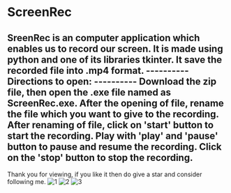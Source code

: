 # ScreenRec
SreenRec is an computer application which enables us to record our screen.
It is made using python and one of its libraries tkinter. It save the recorded file into .mp4 format.
---------- Directions to open: ----------
Download the zip file, then open the .exe file named as ScreenRec.exe.
After the opening of file, rename the file which you want to give to the recording.
After renaming of file, click on 'start' button to start the recording. 
Play with 'play' and 'pause' button to pause and resume the recording. 
Click on the 'stop' button to stop the recording.
-----------------------------------------
Thank you for viewing, if you like it then do give a star and consider following me.
![1](https://user-images.githubusercontent.com/53613075/160840531-19ef7bf0-0fd3-4c1c-9639-7db6b6cc4e0c.JPG)
![2](https://user-images.githubusercontent.com/53613075/160840563-6850c0de-047c-43c1-ade4-78256072d33f.JPG)
![3](https://user-images.githubusercontent.com/53613075/160840582-927f0efb-498f-49a4-b89c-5f8bd93a0757.JPG)
